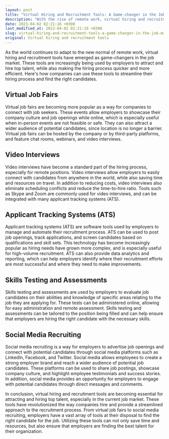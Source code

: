 ```yaml
---
layout: post
title: "Virtual Hiring and Recruitment Tools: A Game-changer in the Job Market"
description: "With the rise of remote work, virtual hiring and recruitment tools are becoming essential for attracting and hiring top talent. Here's how companies can use these tools to streamline their hiring process and find the right candidates."
date: 2023-04-02 02:21:16 +0300
last_modified_at: 2023-04-02 02:21:16 +0300
slug: virtual-hiring-and-recruitment-tools-a-game-changer-in-the-job-market
original: Virtual hiring and recruitment tools
---
```

As the world continues to adapt to the new normal of remote work, virtual hiring and recruitment tools have emerged as game-changers in the job market. These tools are increasingly being used by employers to attract and hire top talent, while also making the hiring process quicker and more efficient. Here's how companies can use these tools to streamline their hiring process and find the right candidates.

## Virtual Job Fairs

Virtual job fairs are becoming more popular as a way for companies to connect with job seekers. These events allow employers to showcase their company culture and job openings while online, which is especially useful when in-person events are not feasible or safe. They can also attract a wider audience of potential candidates, since location is no longer a barrier. Virtual job fairs can be hosted by the company or by third-party platforms, and feature chat rooms, webinars, and video interviews.

## Video Interviews

Video interviews have become a standard part of the hiring process, especially for remote positions. Video interviews allow employers to easily connect with candidates from anywhere in the world, while also saving time and resources on travel. In addition to reducing costs, video interviews also eliminate scheduling conflicts and reduce the time-to-hire ratio. Tools such as Skype and Zoom are commonly used for video interviews, and can be integrated with many applicant tracking systems (ATS).

## Applicant Tracking Systems (ATS)

Applicant tracking systems (ATS) are software tools used by employers to manage and automate their recruitment process. ATS can be used to post job openings, track applications, and screen candidates based on qualifications and skill sets. This technology has become increasingly popular as hiring needs have grown more complex, and is especially useful for high-volume recruitment. ATS can also provide data analytics and reporting, which can help employers identify where their recruitment efforts are most successful and where they need to make improvements.

## Skills Testing and Assessments

Skills testing and assessments are used by employers to evaluate job candidates on their abilities and knowledge of specific areas relating to the job they are applying for. These tests can be administered online, allowing for easy administration and remote assessment. Skills testing and assessments can be tailored to the position being filled and can help ensure that employers are hiring the right candidate with the necessary skills.

## Social Media Recruiting

Social media recruiting is a way for employers to advertise job openings and connect with potential candidates through social media platforms such as LinkedIn, Facebook, and Twitter. Social media allows employees to create a strong employer brand and reach a wider audience of potential job candidates. These platforms can be used to share job postings, showcase company culture, and highlight employee testimonials and success stories. In addition, social media provides an opportunity for employers to engage with potential candidates through direct messages and comments.

In conclusion, virtual hiring and recruitment tools are becoming essential for attracting and hiring top talent, especially in the current job market. These tools have revolutionized the way companies hire and provide a streamlined approach to the recruitment process. From virtual job fairs to social media recruiting, employers have a vast array of tools at their disposal to find the right candidate for the job. Utilizing these tools can not only save time and resources, but also ensure that employers are finding the best talent for their organization.